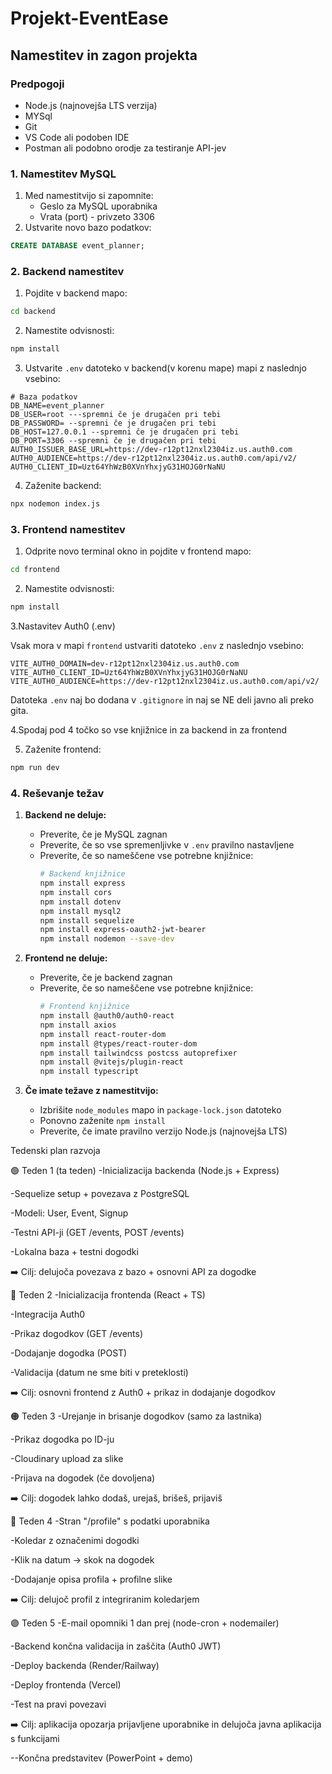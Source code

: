 # Projekt-EventEase

## Namestitev in zagon projekta

### Predpogoji
- Node.js (najnovejša LTS verzija)
- MYSql
- Git
- VS Code ali podoben IDE
- Postman ali podobno orodje za testiranje API-jev

### 1. Namestitev MySQL
1. Med namestitvijo si zapomnite:
   - Geslo za MySQL uporabnika
   - Vrata (port) - privzeto 3306
2. Ustvarite novo bazo podatkov:
```sql
CREATE DATABASE event_planner;
```

### 2. Backend namestitev
1. Pojdite v backend mapo:
```bash
cd backend
```

2. Namestite odvisnosti:
```bash
npm install
```

3. Ustvarite `.env` datoteko v backend(v korenu mape) mapi z naslednjo vsebino:
```env
# Baza podatkov
DB_NAME=event_planner
DB_USER=root ---spremni če je drugačen pri tebi
DB_PASSWORD= --spremni če je drugačen pri tebi
DB_HOST=127.0.0.1 --spremni če je drugačen pri tebi
DB_PORT=3306 --spremni če je drugačen pri tebi
AUTH0_ISSUER_BASE_URL=https://dev-r12pt12nxl2304iz.us.auth0.com
AUTH0_AUDIENCE=https://dev-r12pt12nxl2304iz.us.auth0.com/api/v2/
AUTH0_CLIENT_ID=Uzt64YhWzB0XVnYhxjyG31HOJG0rNaNU
```

4. Zaženite backend:
```bash
npx nodemon index.js
```

### 3. Frontend namestitev
1. Odprite novo terminal okno in pojdite v frontend mapo:
```bash
cd frontend
```

2. Namestite odvisnosti:
```bash
npm install
```

3.Nastavitev Auth0 (.env)

Vsak mora v mapi `frontend` ustvariti datoteko `.env` z naslednjo vsebino:

```
VITE_AUTH0_DOMAIN=dev-r12pt12nxl2304iz.us.auth0.com
VITE_AUTH0_CLIENT_ID=Uzt64YhWzB0XVnYhxjyG31HOJG0rNaNU
VITE_AUTH0_AUDIENCE=https://dev-r12pt12nxl2304iz.us.auth0.com/api/v2/
```

Datoteka `.env` naj bo dodana v `.gitignore` in naj se NE deli javno ali preko gita.

4.Spodaj pod 4 točko so vse knjižnice in za backend in za frontend

5. Zaženite frontend:
```bash
npm run dev
```

### 4. Reševanje težav
1. **Backend ne deluje:**
   - Preverite, če je MySQL zagnan
   - Preverite, če so vse spremenljivke v `.env` pravilno nastavljene
   - Preverite, če so nameščene vse potrebne knjižnice:
     ```bash
     # Backend knjižnice
     npm install express
     npm install cors
     npm install dotenv
     npm install mysql2
     npm install sequelize
     npm install express-oauth2-jwt-bearer
     npm install nodemon --save-dev
     ```

2. **Frontend ne deluje:**
   - Preverite, če je backend zagnan
   - Preverite, če so nameščene vse potrebne knjižnice:
     ```bash
     # Frontend knjižnice
     npm install @auth0/auth0-react
     npm install axios
     npm install react-router-dom
     npm install @types/react-router-dom
     npm install tailwindcss postcss autoprefixer
     npm install @vitejs/plugin-react
     npm install typescript
     ```

3. **Če imate težave z namestitvijo:**
   - Izbrišite `node_modules` mapo in `package-lock.json` datoteko
   - Ponovno zaženite `npm install`
   - Preverite, če imate pravilno verzijo Node.js (najnovejša LTS)

Tedenski plan razvoja

🟢 Teden 1 (ta teden)
-Inicializacija backenda (Node.js + Express)

-Sequelize setup + povezava z PostgreSQL

-Modeli: User, Event, Signup

-Testni API-ji (GET /events, POST /events)

-Lokalna baza + testni dogodki

➡️ Cilj: delujoča povezava z bazo + osnovni API za dogodke

🔵 Teden 2
-Inicializacija frontenda (React + TS)

-Integracija Auth0

-Prikaz dogodkov (GET /events)

-Dodajanje dogodka (POST)

-Validacija (datum ne sme biti v preteklosti)

➡️ Cilj: osnovni frontend z Auth0 + prikaz in dodajanje dogodkov

🟠 Teden 3
-Urejanje in brisanje dogodkov (samo za lastnika)

-Prikaz dogodka po ID-ju

-Cloudinary upload za slike

-Prijava na dogodek (če dovoljena)

➡️ Cilj: dogodek lahko dodaš, urejaš, brišeš, prijaviš

🔴 Teden 4
-Stran "/profile" s podatki uporabnika

-Koledar z označenimi dogodki

-Klik na datum → skok na dogodek

-Dodajanje opisa profila + profilne slike

➡️ Cilj: delujoč profil z integriranim koledarjem

🟣 Teden 5
-E-mail opomniki 1 dan prej (node-cron + nodemailer)

-Backend končna validacija in zaščita (Auth0 JWT)

-Deploy backenda (Render/Railway)

-Deploy frontenda (Vercel)

-Test na pravi povezavi

➡️ Cilj: aplikacija opozarja prijavljene uporabnike in delujoča javna aplikacija s funkcijami

--Končna predstavitev (PowerPoint + demo)
